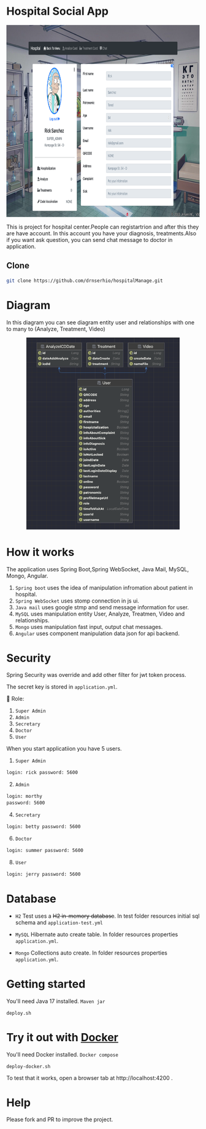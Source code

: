 # Hospital Social App
<p  align="center" >
  <img width="900" height="500" src="https://github.com/drnserhio/hospitalManage/blob/master/img-readme/profile.png">
</p>



This is project for hospital center.People can registartrion and after this they are have account. In this account you have your diagnosis, treatments.Also if you want ask question, you can send chat message to doctor in application.


Clone
--------

```sh
git clone https://github.com/drnserhio/hospitalManage.git
```

# Diagram

In this diagram you can see diagram entity user and relationships with one to many to (Analyze, Treatment, Video)

<p align="center">
  <img width="400" height="500" src="https://github.com/drnserhio/hospitalManage/blob/master/img-readme/diagram.png">
</p>

# How it works

The application uses Spring Boot,Spring WebSocket, Java Mail, MySQL, Mongo, Angular.

1. `Spring boot` uses the idea of manipulation infromation about patient in hospital.
2. `Spring WebSocket` uses stomp connection in js ui.
3. `Java mail` uses google stmp and send message information for user.
4. `MySQL` uses manipulation entity User, Analyze, Treatmen, Video and relationships.
5. `Mongo` uses manipulation fast input, output chat messages.
6. `Angular` uses component manipulation data json for api backend.

# Security

Spring Security was override and add other filter for jwt token process.

The secret key is stored in `application.yml`.

🔑 Role: 
1. `Super Admin`
2. `Admin`
3. `Secretary`
4. `Doctor`
5. `User` 

When you start applicatiion you have 5 users.

1. `Super Admin`
```sh
login: rick password: 5600
```
2. `Admin`
```sh
login: morthy
password: 5600
```
4. `Secretary`
```sh
login: betty password: 5600
```
6. `Doctor`
```sh
login: summer password: 5600
```
8. `User`
```sh
login: jerry password: 5600
```


# Database

- `H2`
Test uses a ~~H2 in-memory database~~. In test folder resources initial sql schema and `application-test.yml`

- `MySQL`
 Hibernate auto create table. In folder resources properties `application.yml`.

- `Mongo`
 Collections auto create. In folder resources properties `application.yml`.



# Getting started 

You'll need Java 17 installed. `Maven jar`

    deploy.sh

# Try it out with [Docker](https://www.docker.com/)

You'll need Docker installed. `Docker compose`
	
    deploy-docker.sh
    
To test that it works, open a browser tab at http://localhost:4200 .      

# Help

Please fork and PR to improve the project.
